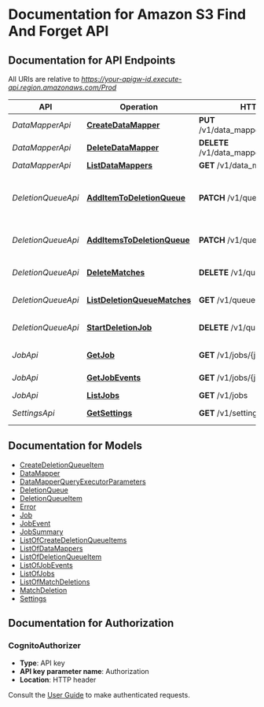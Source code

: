 # Documentation for Amazon S3 Find And Forget API

<a name="documentation-for-api-endpoints"></a>
## Documentation for API Endpoints

All URIs are relative to *https://your-apigw-id.execute-api.region.amazonaws.com/Prod*

API | Operation | HTTP request | Description
------------ | ------------- | ------------- | -------------
*DataMapperApi* | [**CreateDataMapper**](./Apis/DataMapperApi.md#createdatamapper) | **PUT** /v1/data_mappers/{data_mapper_id} | Creates a data mapper
*DataMapperApi* | [**DeleteDataMapper**](./Apis/DataMapperApi.md#deletedatamapper) | **DELETE** /v1/data_mappers/{data_mapper_id} | Removes a data mapper
*DataMapperApi* | [**ListDataMappers**](./Apis/DataMapperApi.md#listdatamappers) | **GET** /v1/data_mappers | Lists data mappers
*DeletionQueueApi* | [**AddItemToDeletionQueue**](./Apis/DeletionQueueApi.md#additemtodeletionqueue) | **PATCH** /v1/queue | Adds an item to the deletion queue (Deprecated: use PATCH /v1/queue/matches)
*DeletionQueueApi* | [**AddItemsToDeletionQueue**](./Apis/DeletionQueueApi.md#additemstodeletionqueue) | **PATCH** /v1/queue/matches | Adds one or more items to the deletion queue
*DeletionQueueApi* | [**DeleteMatches**](./Apis/DeletionQueueApi.md#deletematches) | **DELETE** /v1/queue/matches | Removes one or more items from the deletion queue
*DeletionQueueApi* | [**ListDeletionQueueMatches**](./Apis/DeletionQueueApi.md#listdeletionqueuematches) | **GET** /v1/queue | Lists deletion queue items
*DeletionQueueApi* | [**StartDeletionJob**](./Apis/DeletionQueueApi.md#startdeletionjob) | **DELETE** /v1/queue | Starts a job for the items in the deletion queue
*JobApi* | [**GetJob**](./Apis/JobApi.md#getjob) | **GET** /v1/jobs/{job_id} | Returns the details of a job
*JobApi* | [**GetJobEvents**](./Apis/JobApi.md#getjobevents) | **GET** /v1/jobs/{job_id}/events | Lists all events for a job
*JobApi* | [**ListJobs**](./Apis/JobApi.md#listjobs) | **GET** /v1/jobs | Lists all jobs
*SettingsApi* | [**GetSettings**](./Apis/SettingsApi.md#getsettings) | **GET** /v1/settings | Gets the solution settings


<a name="documentation-for-models"></a>
## Documentation for Models

 - [CreateDeletionQueueItem](./Models/CreateDeletionQueueItem.md)
 - [DataMapper](./Models/DataMapper.md)
 - [DataMapperQueryExecutorParameters](./Models/DataMapperQueryExecutorParameters.md)
 - [DeletionQueue](./Models/DeletionQueue.md)
 - [DeletionQueueItem](./Models/DeletionQueueItem.md)
 - [Error](./Models/Error.md)
 - [Job](./Models/Job.md)
 - [JobEvent](./Models/JobEvent.md)
 - [JobSummary](./Models/JobSummary.md)
 - [ListOfCreateDeletionQueueItems](./Models/ListOfCreateDeletionQueueItems.md)
 - [ListOfDataMappers](./Models/ListOfDataMappers.md)
 - [ListOfDeletionQueueItem](./Models/ListOfDeletionQueueItem.md)
 - [ListOfJobEvents](./Models/ListOfJobEvents.md)
 - [ListOfJobs](./Models/ListOfJobs.md)
 - [ListOfMatchDeletions](./Models/ListOfMatchDeletions.md)
 - [MatchDeletion](./Models/MatchDeletion.md)
 - [Settings](./Models/Settings.md)


<a name="documentation-for-authorization"></a>
## Documentation for Authorization

<a name="CognitoAuthorizer"></a>
### CognitoAuthorizer

- **Type**: API key
- **API key parameter name**: Authorization
- **Location**: HTTP header

Consult the [User Guide](../USER_GUIDE.md#making-authenticated-api-requests) to make authenticated requests.
